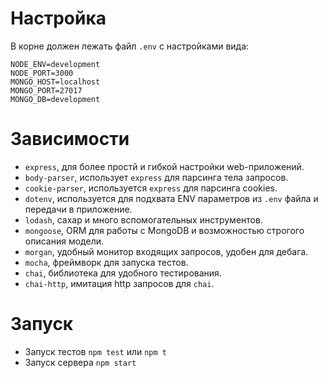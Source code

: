 # Настройка
В корне должен лежать файл ```.env``` с настройками вида:
``` text
NODE_ENV=development
NODE_PORT=3000
MONGO_HOST=localhost
MONGO_PORT=27017
MONGO_DB=development
```

# Зависимости

- ```express```, для более простй и гибкой настройки web-приложений.
- ```body-parser```, использует ```express``` для парсинга тела запросов.
- ```cookie-parser```, используется ```express``` для парсинга cookies.
- ```dotenv```, используется для подхвата ENV параметров из ```.env``` файла и передачи в приложение.
- ```lodash```, сахар и много вспомогательных инструментов.
- ```mongoose```, ORM для работы с MongoDB и возможностью строгого описания модели.
- ```morgan```, удобный монитор входящих запросов, удобен для дебага.
- ```mocha```, фреймворк для запуска тестов.
- ```chai```, библиотека для удобного тестирования.
- ```chai-http```, имитация http запросов для ```chai```.

# Запуск

- Запуск тестов ```npm test``` или ```npm t```
- Запуск сервера ```npm start```